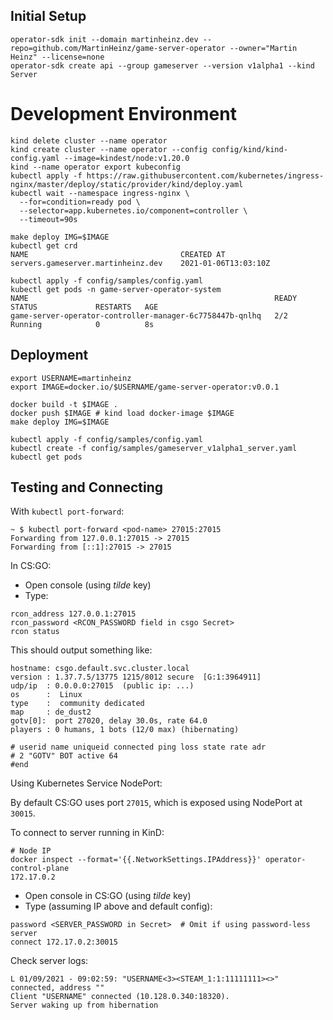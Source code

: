 ## Initial Setup

```shell
operator-sdk init --domain martinheinz.dev --repo=github.com/MartinHeinz/game-server-operator --owner="Martin Heinz" --license=none
operator-sdk create api --group gameserver --version v1alpha1 --kind Server
```

# Development Environment

```shell
kind delete cluster --name operator
kind create cluster --name operator --config config/kind/kind-config.yaml --image=kindest/node:v1.20.0
kind --name operator export kubeconfig
kubectl apply -f https://raw.githubusercontent.com/kubernetes/ingress-nginx/master/deploy/static/provider/kind/deploy.yaml
kubectl wait --namespace ingress-nginx \
  --for=condition=ready pod \
  --selector=app.kubernetes.io/component=controller \
  --timeout=90s

make deploy IMG=$IMAGE
kubectl get crd
NAME                                  CREATED AT
servers.gameserver.martinheinz.dev    2021-01-06T13:03:10Z

kubectl apply -f config/samples/config.yaml
kubectl get pods -n game-server-operator-system
NAME                                                       READY   STATUS             RESTARTS   AGE
game-server-operator-controller-manager-6c7758447b-qnlhq   2/2     Running            0          8s
```

## Deployment

```shell
export USERNAME=martinheinz
export IMAGE=docker.io/$USERNAME/game-server-operator:v0.0.1

docker build -t $IMAGE .
docker push $IMAGE # kind load docker-image $IMAGE
make deploy IMG=$IMAGE

kubectl apply -f config/samples/config.yaml
kubectl create -f config/samples/gameserver_v1alpha1_server.yaml
kubectl get pods
```

## Testing and Connecting

With `kubectl port-forward`:

```shell
~ $ kubectl port-forward <pod-name> 27015:27015
Forwarding from 127.0.0.1:27015 -> 27015
Forwarding from [::1]:27015 -> 27015
```

In CS:GO:

- Open console (using _tilde_ key)
- Type:
```
rcon_address 127.0.0.1:27015
rcon_password <RCON_PASSWORD field in csgo Secret>
rcon status
```

This should output something like:

```
hostname: csgo.default.svc.cluster.local
version : 1.37.7.5/13775 1215/8012 secure  [G:1:3964911] 
udp/ip  : 0.0.0.0:27015  (public ip: ...)
os      :  Linux
type    :  community dedicated
map     : de_dust2
gotv[0]:  port 27020, delay 30.0s, rate 64.0
players : 0 humans, 1 bots (12/0 max) (hibernating)

# userid name uniqueid connected ping loss state rate adr
# 2 "GOTV" BOT active 64
#end
```

Using Kubernetes Service NodePort:

By default CS:GO uses port `27015`, which is exposed using NodePort at `30015`.

To connect to server running in KinD:

```shell
# Node IP
docker inspect --format='{{.NetworkSettings.IPAddress}}' operator-control-plane
172.17.0.2
```

- Open console in CS:GO (using _tilde_ key)
- Type (assuming IP above and default config):
```
password <SERVER_PASSWORD in Secret>  # Omit if using password-less server
connect 172.17.0.2:30015
```

Check server logs:

```shell
L 01/09/2021 - 09:02:59: "USERNAME<3><STEAM_1:1:11111111><>" connected, address ""
Client "USERNAME" connected (10.128.0.340:18320).
Server waking up from hibernation
```